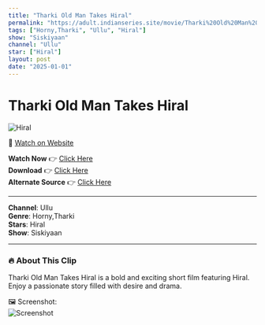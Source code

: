 ```yaml
---
title: "Tharki Old Man Takes Hiral"
permalink: "https://adult.indianseries.site/movie/Tharki%20Old%20Man%20Takes%20Hiral"
tags: ["Horny,Tharki", "Ullu", "Hiral"]
show: "Siskiyaan"
channel: "Ullu"
star: ["Hiral"]
layout: post
date: "2025-01-01"
---
```


# Tharki Old Man Takes Hiral

![Hiral](https://shorts.desisins.com/wp-content/uploads/2024/08/Tharki-Old-Man-Takes-Hiral-Siskiyaan-Palang-Tod-Ullu-DesiSins.com_.jpg)

🔗 [Watch on Website](https://adult.indianseries.site/movie/Tharki%20Old%20Man%20Takes%20Hiral)

**Watch Now** 👉 [Click Here](https://adult.indianseries.site/movie/Tharki%20Old%20Man%20Takes%20Hiral)  
**Download** 👉 [Click Here](https://adult.indianseries.site/movie/Tharki%20Old%20Man%20Takes%20Hiral)  
**Alternate Source** 👉 [Click Here](https://adult.indianseries.site/movie/Tharki%20Old%20Man%20Takes%20Hiral)

---

**Channel**: Ullu  
**Genre**: Horny,Tharki  
**Stars**: Hiral  
**Show**: Siskiyaan

---

### 🔥 About This Clip

Tharki Old Man Takes Hiral is a bold and exciting short film featuring Hiral. Enjoy a passionate story filled with desire and drama.
 
🖼️ Screenshot:  
![Screenshot](https://shorts.desisins.com/wp-content/uploads/2024/08/Tharki-Old-Man-Takes-Hiral-Siskiyaan-Palang-Tod-Ullu-DesiSins.com_.jpg)
